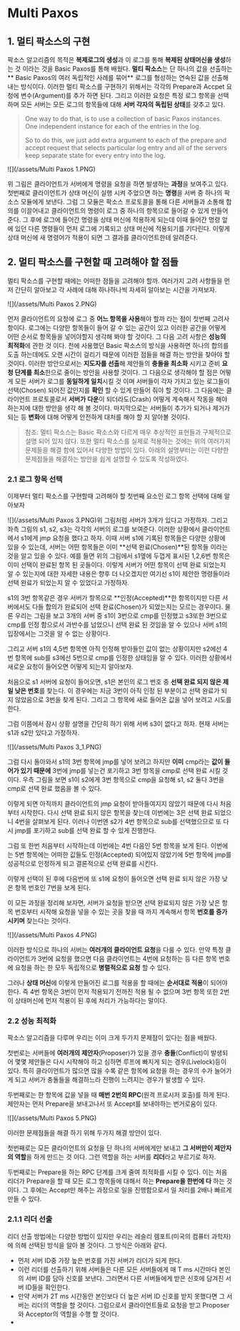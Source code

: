 # Multi Paxos

## 1. 멀티 팍소스의 구현

팍소스 알고리즘의 목적은 **복제로그의 생성**과 이 로그를 통해 **복제된 상태머신을 생성**하는 것 이라는 것을 Basic Paxos를 통해 배웠다. **멀티 팍소스**는 단 하나의 값을 선출하는** Basic Paxos의 여러 독립적인 사례를 묶어** 로그를 형성하는 연속된 값을 선출해 내는 방식이다. 이러한 멀티 팍소스를 구현하기 위해서는 각각의 Prepare과 Accpet 요청에 변수\(Argument\)를 추가 하면 된다. 그리고 이러한 요청은 특정 로그 항목을 선택하며 모든 서버는 모든 로그의 항목들에 대해 **서버 각자의 독립된 상태**를 갖추고 있다.

> One way to do that, is to use a collection of basic Paxos instances. One independent instance for each of the entries in the log.
>
> So to do this, we just add extra argument to each of the prepare and accept request that selects particular log entry and all of the servers keep separate state for every entry into the log.

![](/assets/Multi Paxos 1.PNG)

위 그림은 클라이언트가 서버에게 명령을 요청을 하면 발생하는 **과정**을 보여주고 있다. 첫번째로 클라이언트가 상태 머신이 실행 시켜 주었으면 하는 **명령**을 서버 중 하나의 팍소스 모듈에게 보낸다. 그럼 그 모듈은 팍소스 프로토콜을 통해 다른 서버들과 소통해 합의를 이끌어내고 클라이언트의 명령이 로그 중 하나의 항목으로 들어갈 수 있게 만들어 준다. 그 후에 로그에 들어간 명령을 상태 머신에 적용하게 되는데 이때 들어간 명령 앞에 있던 다른 명령들이 먼저 로그에 기록되고 상태 머신에 적용되기를 기다린다. 이렇게 상태 머신에 새 명령어가 적용이 되면 그 결과를 클라이언트한테 알려준다.

## 2. 멀티 팍소스를 구현할 때 고려해야 할 점들

멀티 팍소스를 구현할 때에는 어떠한 점들을 고려해야 할까. 여러가지 고려 사항들을 먼저 간단히 알아보고 각 사례에 대해 하나하나씩 자세히 알아보는 시간을 가져보자.

![](/assets/Multi Paxos 2.PNG)

먼저 클라이언트의 요청에 로그 중 **어느 항목을 사용**해야 할까 라는 점이 첫번째 고려사항이다. 로그에는 다양한 항목들이 들어 갈 수 있는 공간이 있고 이러한 공간을 어떻게 어떤 순서로 항목들을 넣어야할지 생각해 봐야 할 것이다. 그 다음 고려 사항은 **성능의 최적화**에 관한 것 이다. 전에 사용했던 Basic 팍소스의 방식을 사용하면 하나의 합의를 도출 하는데에도 오랜 시간이 걸리기 때문에 이러한 점들을 해결 하는 방안을 찾아야 할 것이다. 이러한 방안으로서는 **지도자를 선출**해 제안들의 **충돌을 최소화** 시키고 준비 **요청 단계를 최소**한으로 줄이는 방안을 사용할 것이다. 그 다음으로 생각해야 할 점은 어떻게 모든 서버가 로그를 **동일하게 일치**시킬 것 이며 서버들이 각자 가지고 있는 로그들이 선택\(Chosen\) 되어진 값인지를 **확인** 할 수 있게 만들어 줘야 할 것이다. 그 다음에는 클라이언트 프로토콜로서 **서버가 다운**이 되더라도\(Crash\) 어떻게 계속해서 작동을 해야 하는지에 대한 방안을 생각 해 볼 것이다. 마지막으로는 서버들이 추가가 되거나 제거가 되는 등 **변화**에 대해 어떻게 안전하게 대처를 해야 할 지 알아볼 것이다.

> 참조: 멀티 팍소스는 Basic 팍소스와 다르게 매우 추상적인 표현들과 구체적으로 설명 되어 있지 않다. 또한 멀티 팍소스를 실제로 적용하는 것에는 위의 여러가지 문제들을 해결 함에 있어서 다양한 방법이 있다. 아래의 설명부터는 이런 다양한 문제점들을 해결하는 방안을 쉽게 설명할 수 있도록 작성하였다.

### 2.1 로그 항목 선택

이제부터 멀티 팍소스를 구현할때 고려해야 할 첫번째 요소인 로그 항목 선택에 대해 알아보자

![](/assets/Multi Paxos 3.PNG)위 그림처럼 서버가 3개가 있다고 가정하자. 그리고 좌측 그림의 s1, s2, s3는 각각의 서버의 로그를 보여준다.  이러한 상황에서 클라이언트에서 s1에게 jmp 요청을 했다고 하자. 이때 서버 s1에 기록된 항목들은 다양한 상황에 있을 수 있는데,  서버는 어떤 항목들은 이미 **선택 완료\(Chosen\)**된 항목들 이라는 것을 알고 있을 수 있다. 예를 들면 위의 그림에서 s1옆에 두껍게 표시된 1,2,6번 항목은 이미 선택이 완료된 항목 된 곳들이다. 이렇게 서버가 어떤 항목이 선택 완료 되었는지 알 수 있는지에 대한 자세한 내용은 향후 더 나오겠지만 여기선 s1이 제안한 명령들이라 선택 완료가 되었는지 알 수 있었다고 가정하자.

s1의 3번 항목같은 경우 서버가 항목으로 **인정\(Accepted\)**한 항목이지만 다른 서버에서도 다들 합의가 완료되어 선택 완료\(Chosen\)가 되었는지는 모르는 경우이다. 물론 우리는 그림을 보고 3개의 서버 중 s1이 3번으로 cmp를 인정했고 s3또한 3번으로 cmp를 인정 함으로서 과반수를 넘었으니 선택 완료 된 것임을 알 수 있으나 서버 s1의 입장에서는 그것을 알 수 없는 상황이다.

그리고 서버 s1의 4,5번 항목엔 아직 인정해 받아들인 값이 없는 상황이지만 s2에선 4번 항목에 sub를 s3에선 5번으로 cmp를 인정한 상태임을 알 수 있다. 이러한 상황에서 새로운 요청이 들어오면 어떻게 되는지 알아보자.

처음으로 s1 서버에 요청이 들어오면, s1은 본인의 로그 번호 중 **선택 완료 되지 않은 제일 낮은 번호**를 찾는다. 이 경우에는 지금 3번이 아직 인정 된 부분이고 선택 완료가 되지 않았음으로 3번을 찾게 된다. 그리고 그 항목에 새로 들어온 값을 넣어 보려고 시도를 한다.

그럼 이쯤에서 잠시 상황 설명을 간단히 하기 위해 서버 s3이 없다고 하자. 현재  서버는 s1과 s2만 있다고 가정하자.

![](/assets/Multi Paxos 3_1.PNG)

그럼 다시 돌아와서 s1의 3번 항목에 jmp를 넣어 보려고 하지만 **이미** cmp라는 **값이 들어가 있기 때문에** 3번에 jmp를 넣는건 포기하고 3번 항목을 cmp로 선택 완료 시킬 것 이다. 우측 그림을 보면 s1이 s2에게 3번 항목으로 cmp을 요청해 s1, s2 둘다 3번을 cmp로 선택 완료 했음을 볼 수 있다.

이렇게 되면 아직까지 클라이언트의 jmp 요청이 받아들여지지 않았기 때문에 다시 처음부터 시작한다. 다시 선택 완료 되지 않은 항목을 찾는데 이번에는 3은 선택 완료 되었으니 4번을 살펴보게 된다. 이러나 이번엔 s2가 4번 항목으로 sub를 선택했으므로 또 다시 jmp를 포기하고 sub를 선택 완료 할 수 있게 진행한다.

그럼 또 한번 처음부터 시작하는데 이번에는 4번 다음인 5번 항목을 보게 된다. 이번에는 5번 항목에는 어떠한 값들도 인정\(Accepted\) 되어있지 않았기에 5번 항목에 jmp를 성공적으로 인정하게 되고 결론적으로 선택 완료를 시킨다.

이렇게 선택이 된 후에 다음번에 또 s1에 요청이 들어오면 선택 완료 되지 않은 가장 낮은 항목 번호인 7번을 보게 된다.

이 모든 과정을 정리해 보자면, 서버가 요청을 받으면 선택 완료되지 않은 가장 낮은 항목 번호부터 시작해 요청을 넣을 수 있는 곳을 찾을 때 까지 계속해서 항목 **번호를 증가시키며** 찾는다는 것이다.

![](/assets/Multi Paxos 4.PNG)

이러한 방식으로 하나의 서버는 **여러개의 클라이언트 요청**을 다룰 수 있다. 만약 특정 클라이언트가 3번에 요청을 했으면 다음 클라이언트는 4번에 요청하는 등 다른 항목 번호에 요청을 하는 한 모두 독립적으로 **병렬적으로 요청** 할 수 있다.

그러나 **상태 머신**에 이렇게 만들어진 로그를 적용을 할 때에는 **순서대로 적용**이 되어야 한다. 즉 4번 항목은 3번이 먼저 적용되기 전까진 적용 될 수 없으며 3번 항목 또한 2번이 상태머신에 먼저 적용이 된 후에 처리가 가능하다는 말이다.

### 2.2 성능 최적화

팍소스 알고리즘을 다루며 우리는 이미 크게 두가지 문제점이 있다는 점을 배웠다.

첫번로는 서버들에 **여러개의 제안자**\(Proposer\)가 있을 경우 **충돌**\(Conflict\)이 발생되어 몇몇 제안들은 다시 시작해야 하고 심하면 루프에 빠지게 되는 경우\(Livelock\)등이 있다. 특히 클라이언트가 많으면 많을 수록 같은 항목에 요청을 하는 경우의 수가 늘어가게 되고 서버가 충돌들을 해결하느라 진행이 느려지는 경우가 발생할 수 있다.

두번째로는 한 항목에 값을 넣을 때 **매번 2번의 RPC**\(원격 프로시저 호출\)를 하게 된다. 제안자는 먼저 Prepare을 보내고나서 또 Accept를 보내야하는 번거로움이 있다.

![](/assets/Multi Paxos 5.PNG)

이러한 문제점들을 해결 하기 위해 두가지 해결 방안이 있다.

첫번째로는 모든 클라이언트의 요청을 단 하나의 서버에게만 보내고 **그 서버만이 제안자의 역할**을 하게 만드는 것 이다. 그런 역할을 하는 서버를 **리더**라고 부르기로 하자.

두번째로는 Prepare을 하는 RPC 단계를 크게 줄여 최적화를 시킬 수 있다. 이는 처음 리더가 Prepare을 할 때 모든 로그 항목들에 대해서 하는 **Prepare을 한번에 다** 하는 것이다. 그 후에는 Accept만 해주는 과정으로 일을 진행함으로서 일 처리를 2배나 빠르게 만들 수 있다.

### 2.1.1 리더 선출

리더 선출 방법에는 다양한 방법이 있지만 우리는 레슬리 렘포트\(미국의 컴퓨터 과학자\)에 의해 선택된 방식을 알아 볼 것이다. 그 방식은 아래와 같다.

* 먼저 서버 ID중 가장 높은 번호를 가진 서버가 리더가 되게 한다.
* 이런 리더를 선출하기 위해 서버들은 다른 모든 서버들에게 매 T ms 시간마다 본인의 서버 ID를 담아 신호를 보낸다. 그러면서 다른 서버들에게 받은 신호에 담겨진 서버 ID들을 확인한다.
* 만약 서버가 2T ms 시간동안 본인보다 더 높은 서버 ID 신호를 받지 못했다면 그 서버는 리더의 역할을 할 것이다. 그럼으로서 클라이언트들로 요청을 받고 Proposer와 Acceptor의 역할을 수행 할 것이다.
* 


